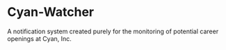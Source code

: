 # Cyan-Watcher
A notification system created purely for the monitoring of potential career openings at Cyan, Inc.
